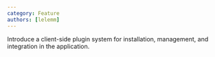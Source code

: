 ```yaml
---
category: Feature
authors: [lelemm]
---
```

 
Introduce a client-side plugin system for installation, management, and integration in the application.

